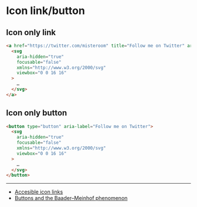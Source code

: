 # Icon link/button

## Icon only link

```html
<a href="https://twitter.com/misteroom" title="Follow me on Twitter" aria-label="Follow me on Twitter">
  <svg
    aria-hidden="true"
    focusable="false"
    xmlns="http://www.w3.org/2000/svg"
    viewbox="0 0 16 16"
  >
    …
  </svg>
</a>
```

## Icon only button

```html
<button type="button" aria-label="Follow me on Twitter">
  <svg
    aria-hidden="true"
    focusable="false"
    xmlns="http://www.w3.org/2000/svg"
    viewbox="0 0 16 16"
  >
    …
  </svg>
</button>
```

---

- [Accesible icon links](https://hugogiraudel.com/2020/12/10/accessible-icon-links/)
- [Buttons and the Baader–Meinhof phenomenon](https://www.matuzo.at/blog/2022/button-baader/)
